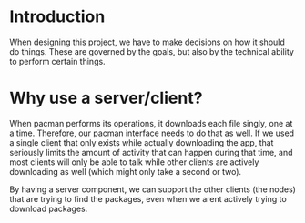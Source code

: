 # Introduction #

When designing this project, we have to make decisions on how it should do things.  These are governed by the goals, but also by the technical ability to perform certain things.


# Why use a server/client? #

When pacman performs its operations, it downloads each file singly, one at a time.  Therefore, our pacman interface needs to do that as well.  If we used a single client that only exists while actually downloading the app, that seriously limits the amount of activity that can happen during that time, and most clients will only be able to talk while other clients are actively downloading as well (which might only take a second or two).

By having a server component, we can support the other clients (the nodes) that are trying to find the packages, even when we arent actively trying to download packages.

